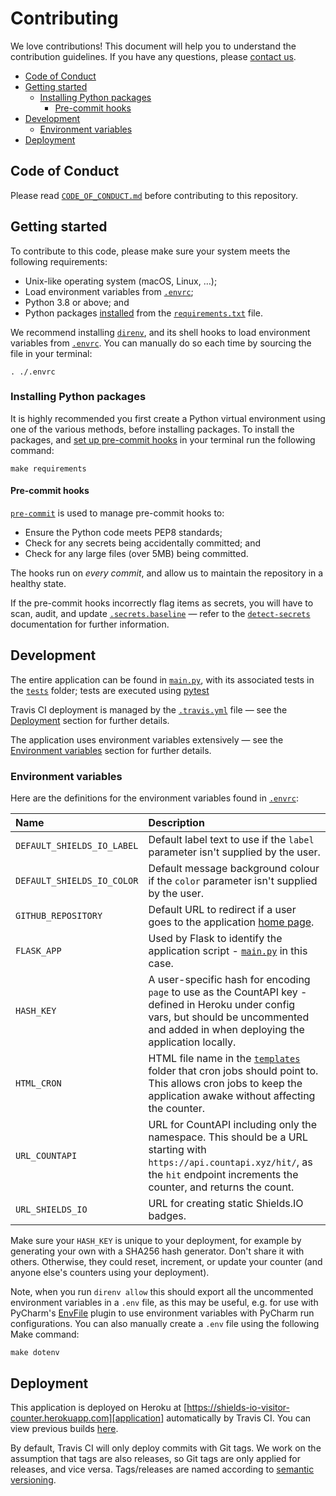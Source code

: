 # Contributing

We love contributions! This document will help you to understand the contribution guidelines. If you have any
questions, please [contact us][support].

- [Code of Conduct](#code-of-conduct)
- [Getting started](#getting-started)
  - [Installing Python packages](#installing-python-packages)
    - [Pre-commit hooks](#pre-commit-hooks)
- [Development](#deployment)
  - [Environment variables](#environment-variables)
- [Deployment](#deployment)

## Code of Conduct

Please read [`CODE_OF_CONDUCT.md`](./CODE_OF_CONDUCT.md) before contributing to this repository.

## Getting started

To contribute to this code, please make sure your system meets the following requirements:

- Unix-like operating system (macOS, Linux, …);
- Load environment variables from [`.envrc`](/.envrc);
- Python 3.8 or above; and
- Python packages [installed](#installing-python-packages) from the [`requirements.txt`](./requirements.txt) file.

We recommend installing [`direnv`](https://direnv.net/), and its shell hooks to load environment variables from
[`.envrc`](/.envrc). You can manually do so each time by sourcing the file in your terminal:

```
. ./.envrc
```

### Installing Python packages

It is highly recommended you first create a Python virtual environment using one of the various methods, before
installing packages. To install the packages, and [set up pre-commit hooks](#pre-commit-hooks) in your terminal run the
following command:

```
make requirements
```

#### Pre-commit hooks

[`pre-commit`][pre-commit] is used to manage pre-commit hooks to:

- Ensure the Python code meets PEP8 standards;
- Check for any secrets being accidentally committed; and
- Check for any large files (over 5MB) being committed.

The hooks run on _every commit_, and allow us to maintain the repository in a healthy state.

If the pre-commit hooks incorrectly flag items as secrets, you will have to scan, audit, and update
[`.secrets.baseline`](./.secrets.baseline) — refer to the [`detect-secrets`][detect-secrets] documentation for further
information.

## Development

The entire application can be found in [`main.py`](./main.py), with its associated tests in the [`tests`](./tests)
folder; tests are executed using [pytest][pytest]

Travis CI deployment is managed by the [`.travis.yml`](./.travis.yml) file — see the [Deployment](#deployment)
section for further details.

The application uses environment variables extensively — see the [Environment variables](#environment-variables)
section for further details.

### Environment variables

Here are the definitions for the environment variables found in [`.envrc`](./.envrc):

| Name                       | Description                                                                                                                                                                               |
| :------------------------- | :---------------------------------------------------------------------------------------------------------------------------------------------------------------------------------------- |
| `DEFAULT_SHIELDS_IO_LABEL` | Default label text to use if the `label` parameter isn't supplied by the user.                                                                                                            |
| `DEFAULT_SHIELDS_IO_COLOR` | Default message background colour if the `color` parameter isn't supplied by the user.                                                                                                    |
| `GITHUB_REPOSITORY`        | Default URL to redirect if a user goes to the application [home page][application].                                                                                                       |
| `FLASK_APP`                | Used by Flask to identify the application script - [`main.py`](./main.py) in this case.                                                                                                   |
| `HASH_KEY`                 | A user-specific hash for encoding `page` to use as the CountAPI key - defined in Heroku under config vars, but should be uncommented and added in when deploying the application locally. |
| `HTML_CRON`                | HTML file name in the [`templates`](./templates) folder that cron jobs should point to. This allows cron jobs to keep the application awake without affecting the counter.                |
| `URL_COUNTAPI`             | URL for CountAPI including only the namespace. This should be a URL starting with `https://api.countapi.xyz/hit/`, as the `hit` endpoint increments the counter, and returns the count.   |
| `URL_SHIELDS_IO`           | URL for creating static Shields.IO badges.                                                                                                                                                |

Make sure your `HASH_KEY` is unique to your deployment, for example by generating your own with a SHA256 hash generator.
Don't share it with others. Otherwise, they could reset, increment, or update your counter (and anyone else's counters
using your deployment).

Note, when you run `direnv allow` this should export all the uncommented environment variables in a `.env` file, as
this may be useful, e.g. for use with PyCharm's [EnvFile][envfile] plugin to use environment variables with PyCharm run
configurations. You can also manually create a `.env` file using the following Make command:

```
make dotenv
```

## Deployment

This application is deployed on Heroku at [https://shields-io-visitor-counter.herokuapp.com][application]
automatically by Travis CI. You can view previous builds [here][travis-ci].

By default, Travis CI will only deploy commits with Git tags. We work on the assumption that tags are also releases, so
Git tags are only applied for releases, and vice versa. Tags/releases are named according to [semantic
versioning][semver].

[application]: https://shields-io-visitor-counter.herokuapp.com
[detect-secrets]: https://github.com/Yelp/detect-secrets
[envfile]: https://plugins.jetbrains.com/plugin/7861-envfile
[pre-commit]: https://pre-commit.com
[pytest]: https://docs.pytest.org/
[semver]: https://semver.org/
[support]: mailto:eskyoung.github@gmail.com?subject=Support
[travis-ci]: https://travis-ci.com/github/ESKYoung/shields-io-visitor-counter
